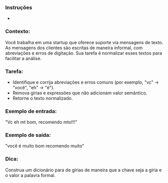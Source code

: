 ### Instruções
-
### Contexto: 
Você trabalha em uma startup que oferece suporte via mensagens de texto. As mensagens dos clientes são escritas de maneira informal, com abreviações e erros de digitação. Sua tarefa é normalizar esses textos para facilitar a análise.

### Tarefa:
- Identifique e corrija abreviações e erros comuns (por exemplo, "vc" → "você", "eh" → "é").
- Remova gírias e expressões que não adicionam valor semântico.
- Retorne o texto normalizado.
  
### Exemplo de entrada:
"Vc eh mt bom, recomendo mto!!!"

### Exemplo de saída:
"você é muito bom recomendo muito"

### Dica: 
Construa um dicionário para de gírias de maneira que a chave seja a gíria e o valor a palavra formal.